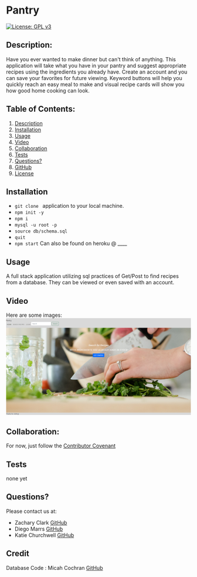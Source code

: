# Pantry
  [![License: GPL v3](https://img.shields.io/badge/License-GPLv3-blue.svg)](https://www.gnu.org/licenses/gpl-3.0)

  ## Description:
  
 Have you ever wanted to make dinner but can't think of anything. This application will take what you have in your pantry and suggest appropriate recipes using the ingredients you already have. Create an account and you can save your favorites for future viewing. Keyword buttons will help you quickly reach an easy meal to make and visual recipe cards will show you how good home cooking can look.

  ## Table of Contents:
  
  1) [Description](#description)
  2) [Installation](#installation)
  3) [Usage](#usage)
  4) [Video](#video)
  5) [Collaboration](#collaboration)
  6) [Tests](#tests)
  7) [Questions?](#questions?)
  8) [GitHub](#gitHub)
  9) [License](#license)

  ## Installation
  
 - `git clone ` application to your local machine.
  - `npm init -y`
  - `npm i `
  - `mysql -u root -p`
  - `source db/schema.sql`
  - `quit`
  - `npm start`
  Can also be found on heroku @ ____

  ## Usage
  
  A full stack application utilizing sql practices of Get/Post to find recipes from a database. They can be viewed or even saved with an account.

  ## Video
  
 Here are some images:
[![landing page](./public/img/screenshotHomepage.png)](________ "Demo Video")



  ## Collaboration:
  
  For now, just follow the [Contributor Covenant](https://www.contributor-covenant.org/)

  ## Tests
  
  none yet

  ## Questions?
  
  Please contact us at:
  - Zachary Clark [GitHub](https://github.com/zaclark369)
  - Diego Marrs [GitHub](https://github.com/StaticCloud)
  - Katie Churchwell [GitHub](https://github.com/katiechurchwell)
  
  ## Credit
  
  Database Code :
  Micah Cochran [GitHub](https://github.com/micahcochran/json-cookbook/blob/main/cookbook-100.json)
  
